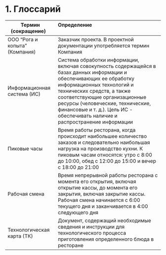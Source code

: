 # 1. Глоссарий

| Термин (сокращение)                  | Определение                                                                                                                                                                                                                                                                                         |
|-------------------------|--------------------------------------------------------------------------------------------------------------------------------------------------------------------------------------------------------------------------------------------------------------------------------------------------|  
| ООО “Рога и копыта” (Компания) | Заказчик проекта. В проектной документации употребляется термин Компания |
| Информационная система (ИС) | Система обработки информации, включая совокупность содержащейся в базах данных информации и обеспечивающих ее обработку информационных технологий и технических средств, а также соответствующие организационные ресурсы (человеческие, технические, финансовые и т. д.). Цель ИС - обеспечивать наличие и распространение информации |
| Пиковые часы | Время работы ресторана, когда происходит наибольшее количество заказов и следовательно наибольшая нагрузка на производство кухни. К пиковым часам относятся: утро с 8:00 до 10:00, обед с 12:00 до 15:00 и вечер с 18:00 до 21:00 |
| Рабочая смена | Время непрерывной работы ресторана с момента его открытия, включая открытие кассы, до момента его закрытия, включая закрытие кассы. Рабочая смена начинается с 6:00 текущего дня и заканчивается в 4:00 следующего дня |
| Технологическая карта (ТК) | Документ, содержащий необходимые сведения и инструкции для технологического процесса приготовления определенного блюда в ресторане |
